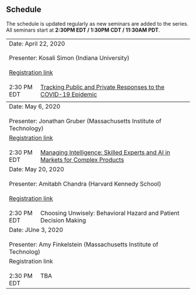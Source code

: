 ## Schedule

The schedule is updated regularly as new seminars are added to the series.
All seminars start at **2:30PM EDT / 1:30PM CDT / 11:30AM PDT**.



<table width="100%" cellspacing="5" cellpadding="5">
<tr>
  <td colspan="4" height="40" valign="top" class="session">Date: April 22, 2020</td>
</tr>
<tr>
  <td colspan="2" height="40" valign="top" class="chair">Presenter: Kosali Simon (Indiana University)</td>
</tr>
<tr>
  <td colspan="2" height="40" valign="top" class="registration"><a href="https://umn.zoom.us/webinar/register/WN_uxmfdL9eSJW2USOpJ4dW1Q">Registration link</a></td>
</tr>
<tr>
  <td width="70" valign="top" class="time">2:30 PM EDT </td>
  <td height="30" valign="top" class="paper"><a href="pdfs/Simon_etal_2020.pdf">Tracking Public and Private Responses to the COVID-19 Epidemic</td>
</tr>

  <tr style="border-bottom:1px solid black">
    <td colspan="100%"></td>
  </tr>





<tr>
  <td colspan="2" height="40" valign="top" class="session">Date: May 6, 2020</td>
</tr>
<tr>
  <td colspan="2" height="40" valign="top" class="chair">Presenter: Jonathan Gruber (Massachusetts Institute of Technology)</td>
</tr>
<tr>
  <td colspan="2" height="40" valign="top" class="registration"><a href="https://umn.zoom.us/webinar/register/WN_-YemuzfGRDSqoBRYtrYqfQ">Registration link</a></td>
</tr>
<tr>
  <td width="70" valign="top" class="time">2:30 PM EDT</td>
  <td height="30" valign="top" class="paper"><a href="pdfs/Gruber_etal_2020.pdf">Managing Intelligence: Skilled Experts and AI in Markets for Complex Products</a></td>
</tr>


<tr>
  <td colspan="2" height="40" valign="top" class="session">Date: May 20, 2020</td>
</tr>
<tr>
  <td colspan="2" height="40" valign="top" class="chair">Presenter: Amitabh Chandra (Harvard Kennedy School)</td>
</tr>
<tr>
  <td colspan="2" height="40" valign="top" class="registration"><a href="https://umn.zoom.us/webinar/register/WN_9vz8VURTR_Wmfy3v_fAQCQ">Registration link</a></td>
</tr>
<tr>
  <td width="70" valign="top" class="time">2:30 PM EDT</td>
  <td height="30" valign="top" class="paper"><!--a href="pdfs/Gruber_etal_2020.pdf"-->Choosing Unwisely: Behavioral Hazard and Patient Decision Making</a></td>
</tr>


<tr>
  <td colspan="2" height="40" valign="top" class="session">Date: JUne 3, 2020</td>
</tr>
<tr>
  <td colspan="2" height="40" valign="top" class="chair">Presenter: Amy Finkelstein (Massachusetts Institute of Technolog)</td>
</tr>
<tr>
  <td colspan="2" height="40" valign="top" class="registration"><!--a href="https://umn.zoom.us/webinar/register/WN_9vz8VURTR_Wmfy3v_fAQCQ"-->Registration link</a></td>
</tr>
<tr>
  <td width="70" valign="top" class="time">2:30 PM EDT</td>
  <td height="30" valign="top" class="paper"><!--a href="pdfs/Gruber_etal_2020.pdf"-->TBA</a></td>
</tr>
</table>



